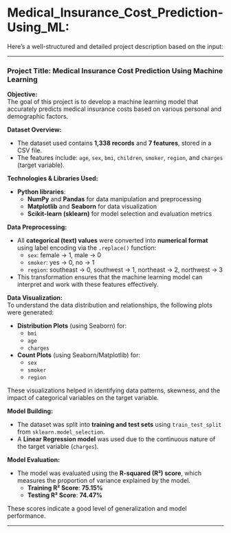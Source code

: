 # Medical_Insurance_Cost_Prediction-Using_ML:
Here’s a well-structured and detailed project description based on the input:

---

### **Project Title: Medical Insurance Cost Prediction Using Machine Learning**

**Objective:**  
The goal of this project is to develop a machine learning model that accurately predicts medical insurance costs based on various personal and demographic factors.

**Dataset Overview:**  
- The dataset used contains **1,338 records** and **7 features**, stored in a CSV file.  
- The features include: `age`, `sex`, `bmi`, `children`, `smoker`, `region`, and `charges` (target variable).

**Technologies & Libraries Used:**  
- **Python libraries**:  
  - **NumPy** and **Pandas** for data manipulation and preprocessing  
  - **Matplotlib** and **Seaborn** for data visualization  
  - **Scikit-learn (sklearn)** for model selection and evaluation metrics

**Data Preprocessing:**  
- All **categorical (text) values** were converted into **numerical format** using label encoding via the `.replace()` function:  
  - `sex`: female → 1, male → 0  
  - `smoker`: yes → 0, no → 1  
  - `region`: southeast → 0, southwest → 1, northeast → 2, northwest → 3  
- This transformation ensures that the machine learning model can interpret and work with these features effectively.

**Data Visualization:**  
To understand the data distribution and relationships, the following plots were generated:
- **Distribution Plots** (using Seaborn) for:  
  - `bmi`  
  - `age`  
  - `charges`  
- **Count Plots** (using Seaborn/Matplotlib) for:  
  - `sex`  
  - `smoker`  
  - `region`

These visualizations helped in identifying data patterns, skewness, and the impact of categorical variables on the target variable.

**Model Building:**  
- The dataset was split into **training and test sets** using `train_test_split` from `sklearn.model_selection`.
- A **Linear Regression model** was used due to the continuous nature of the target variable (`charges`).

**Model Evaluation:**  
- The model was evaluated using the **R-squared (R²) score**, which measures the proportion of variance explained by the model.
  - **Training R² Score**: **75.15%**
  - **Testing R² Score**: **74.47%**

These scores indicate a good level of generalization and model performance.

---
